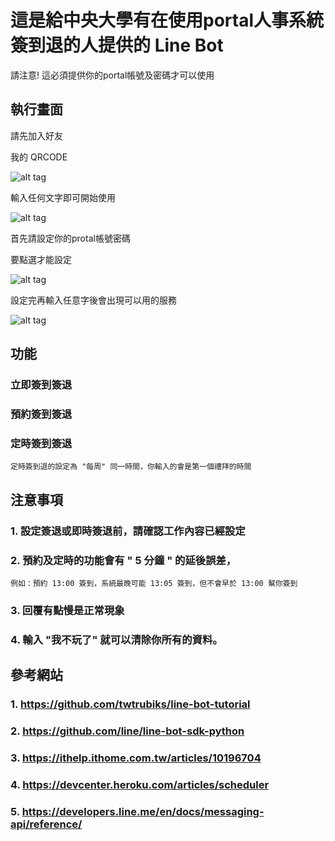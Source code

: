 # 這是給中央大學有在使用portal人事系統簽到退的人提供的 Line Bot

請注意! 這必須提供你的portal帳號及密碼才可以使用

## 執行畫面

請先加入好友

我的 QRCODE

![alt tag](https://i.imgur.com/qCbbF2R.png)


輸入任何文字即可開始使用

![alt tag](https://i.imgur.com/9nzQ4et.png?3)


首先請設定你的protal帳號密碼

要點選才能設定

![alt tag](https://i.imgur.com/RNT3xBw.png?2)

設定完再輸入任意字後會出現可以用的服務

![alt tag](https://i.imgur.com/hdHyzxf.png?4)

## 功能

### 立即簽到簽退


### 預約簽到簽退


### 定時簽到簽退

	定時簽到退的設定為 "每周" 同一時間，你輸入的會是第一個禮拜的時間


## 注意事項

### 1. 設定簽退或即時簽退前，請確認工作內容已經設定

### 2. 預約及定時的功能會有 " 5 分鐘 " 的延後誤差，
	例如：預約 13:00 簽到，系統最晚可能 13:05 簽到，但不會早於 13:00 幫你簽到

### 3. 回覆有點慢是正常現象

### 4. 輸入 "我不玩了" 就可以清除你所有的資料。


## 參考網站

### 1. https://github.com/twtrubiks/line-bot-tutorial

### 2. https://github.com/line/line-bot-sdk-python

### 3. https://ithelp.ithome.com.tw/articles/10196704

### 4. https://devcenter.heroku.com/articles/scheduler

### 5. https://developers.line.me/en/docs/messaging-api/reference/
